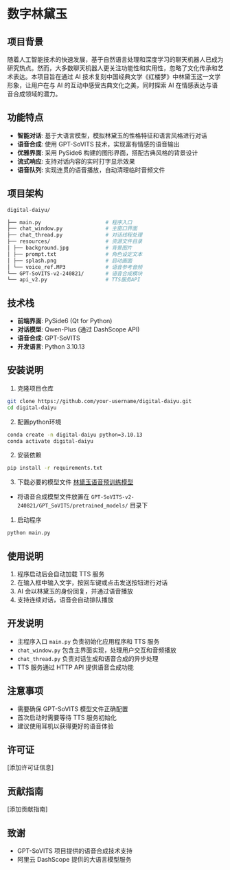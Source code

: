 # 数字林黛玉

## 项目背景
随着人工智能技术的快速发展，基于自然语言处理和深度学习的聊天机器人已成为研究热点。然而，大多数聊天机器人更关注功能性和实用性，忽略了文化传承和艺术表达。本项目旨在通过 AI 技术复刻中国经典文学《红楼梦》中林黛玉这一文学形象，让用户在与 AI 的互动中感受古典文化之美，同时探索 AI 在情感表达与语音合成领域的潜力。

## 功能特点

- **智能对话**: 基于大语言模型，模拟林黛玉的性格特征和语言风格进行对话
- **语音合成**: 使用 GPT-SoVITS 技术，实现富有情感的语音输出
- **优雅界面**: 采用 PySide6 构建的图形界面，搭配古典风格的背景设计
- **流式响应**: 支持对话内容的实时打字显示效果
- **语音队列**: 实现连贯的语音播放，自动清理临时音频文件

## 项目架构
```bash
digital-daiyu/

├── main.py                     # 程序入口
├── chat_window.py              # 主窗口界面
├── chat_thread.py              # 对话线程处理
├── resources/                  # 资源文件目录
│ ├── background.jpg            # 背景图片
│ ├── prompt.txt                # 角色设定文本
│ ├── splash.png                # 启动画面
│ └── voice_ref.MP3             # 语音参考音频
└── GPT-SoVITS-v2-240821/       # 语音合成模块
└── api_v2.py                   # TTS服务API
```

## 技术栈

- **前端界面**: PySide6 (Qt for Python)
- **对话模型**: Qwen-Plus (通过 DashScope API)
- **语音合成**: GPT-SoVITS
- **开发语言**: Python 3.10.13

## 安装说明

1. 克隆项目仓库

```bash
git clone https://github.com/your-username/digital-daiyu.git
cd digital-daiyu
```

2. 配置python环境

```bash
conda create -n digital-daiyu python=3.10.13
conda activate digital-daiyu
```

2. 安装依赖

```bash
pip install -r requirements.txt
```

3. 下载必要的模型文件
[林黛玉语音预训练模型](https://pan.baidu.com/s/1AQi-X6UNRAMzUjFBMtnPlw?pwd=isin)
- 将语音合成模型文件放置在 `GPT-SoVITS-v2-240821/GPT_SoVITS/pretrained_models/` 目录下

1. 启动程序

```bash
python main.py
```

## 使用说明

1. 程序启动后会自动加载 TTS 服务
2. 在输入框中输入文字，按回车键或点击发送按钮进行对话
3. AI 会以林黛玉的身份回复，并通过语音播放
4. 支持连续对话，语音会自动排队播放

## 开发说明

- 主程序入口 `main.py` 负责初始化应用程序和 TTS 服务
- `chat_window.py` 包含主界面实现，处理用户交互和音频播放
- `chat_thread.py` 负责对话生成和语音合成的异步处理
- TTS 服务通过 HTTP API 提供语音合成功能

## 注意事项

- 需要确保 GPT-SoVITS 模型文件正确配置
- 首次启动时需要等待 TTS 服务初始化
- 建议使用耳机以获得更好的语音体验

## 许可证

[添加许可证信息]

## 贡献指南

[添加贡献指南]

## 致谢

- GPT-SoVITS 项目提供的语音合成技术支持
- 阿里云 DashScope 提供的大语言模型服务

